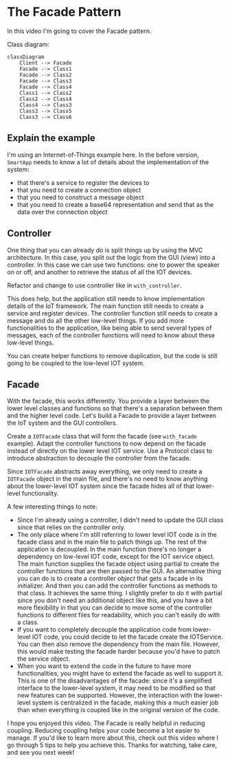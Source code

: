 # The Facade Pattern

In this video I'm going to cover the Facade pattern.

Class diagram:

```mermaid
classDiagram
    Client --> Facade
    Facade --> Class1
    Facade --> Class2
    Facade --> Class3
    Facade --> Class4
    Class1 --> Class2
    Class2 --> Class4
    Class4 --> Class3
    Class3 --> Class5
    Class3 --> Class6
```

## Explain the example

I'm using an Internet-of-Things example here. In the before version, `SmartApp` needs to know a lot of details about the implementation of the system:

- that there's a service to register the devices to
- that you need to create a connection object
- that you need to construct a message object
- that you need to create a base64 representation and send that as the data over the connection object

## Controller

One thing that you can already do is split things up by using the MVC architecture. In this case, you split out the logic from the GUI (view) into a controller. In this case we can use two functions: one to power the speaker on or off, and another to retrieve the status of all the IOT devices.

Refactor and change to use controller like in `with_controller`.

This does help, but the application still needs to know implementation details of the IoT framework. The main function still needs to create a service and register devices. The controller function still needs to create a message and do all the other low-level things. If you add more functionalities to the application, like being able to send several types of messages, each of the controller functions will need to know about these low-level things.

You can create helper functions to remove duplication, but the code is still going to be coupled to the low-level IOT system.

## Facade

With the facade, this works differently. You provide a layer between the lower level classes and functions so that there's a separation between them and the higher level code. Let's build a Facade to provide a layer between the IoT system and the GUI controllers.

Create a `IOTFacade` class that will form the facade (see `with_facade` example). Adapt the controller functions to now depend on the facade instead of directly on the lower level IOT service. Use a Protocol class to introduce abstraction to decouple the controller from the facade.

Since `IOTFacade` abstracts away everything, we only need to create a `IOTFacade` object in the main file, and there's no need to know anything about the lower-level IOT system since the facade hides all of that lower-level functionality.

A few interesting things to note:

- Since I'm already using a controller, I didn't need to update the GUI class since that relies on the controller only.
- The only place where I'm still referring to lower level IOT code is in the facade class and in the main file to patch things up. The rest of the application is decoupled. In the main function there's no longer a dependency on low-level IOT code, except for the IOT service object. The main function supplies the facade object using partial to create the controller functions that are then passed to the GUI. An alternative thing you can do is to create a controller _object_ that gets a facade in its initializer. And then you can add the controller functions as methods to that class. It achieves the same thing. I slightly prefer to do it with partial since you don't need an additional object like this, and you have a bit more flexibility in that you can decide to move some of the controller functions to different files for readability, which you can't easily do with a class.
- If you want to completely decouple the application code from lower-level IOT code, you could decide to let the facade create the IOTService. You can then also remove the dependency from the main file. However, this would make testing the facade harder because you'd have to patch the service object.
- When you want to extend the code in the future to have more functionalities, you might have to extend the facade as well to support it. This is one of the disadvantages of the facade: since it's a simplified interface to the lower-level system, it may need to be modified so that new features can be supported. However, the interaction with the lower-level system is centralized in the facade, making this a much easier job than when everything is coupled like in the original version of the code.

I hope you enjoyed this video. The Facade is really helpful in reducing coupling. Reducing coupling helps your code become a lot easier to manage. If you'd like to learn more about this, check out this video where I go through 5 tips to help you achieve this. Thanks for watching, take care, and see you next week!
